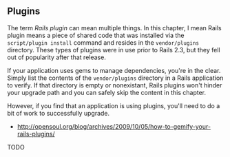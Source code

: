 ## Plugins

<!-- TODO: Was Rails 2.3 the release? -->
The term *Rails plugin* can mean multiple things. In this chapter, I mean Rails
plugin means a piece of shared code that was installed via the `script/plugin
install` command and resides in the `vendor/plugins` directory. These types of
plugins were in use prior to Rails 2.3, but they fell out of popularity
after that release.

If your application uses gems to manage dependencies, you're in the clear.
Simply list the contents of the `vendor/plugins` directory in a Rails
application to verify. If that directory is empty or nonexistant, Rails plugins
won't hinder your upgrade path and you can safely skip the content in this
chapter.

However, if you find that an application is using plugins, you'll need to do a
bit of work to successfully upgrade.

* http://opensoul.org/blog/archives/2009/10/05/how-to-gemify-your-rails-plugins/

TODO
